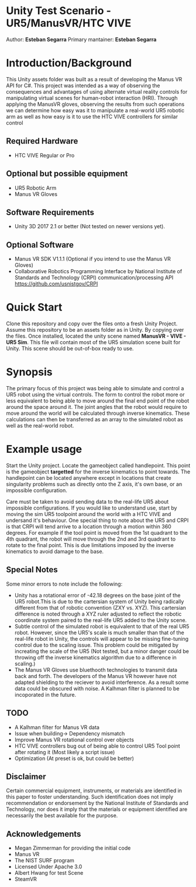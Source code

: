 # Unity Test Scenario - UR5/ManusVR/HTC VIVE
Author: **Esteban Segarra**
Primary mantainer: **Esteban Segarra**

# Introduction/Background
This Unity assets folder was built as a result of developing the Manus VR API for C#. This project was intended as a way of observing the consequences and advantages of using alternate virtual reality controls for manipulating virtual scenes for human-robot interaction (HRI). Through applying the ManusVR gloves, observing the results from such operations we can determine how easy was it to manipulate a real-world UR5 robotic arm as well as how easy is it to use the HTC VIVE controllers for similar control 

## Required Hardware
- HTC VIVE Regular or Pro

## Optional but possible equipment 
- UR5 Robotic Arm
- Manus VR Gloves

## Software Requirements
- Unity 3D 2017 2.1 or better (Not tested on newer versions yet). 

## Optional Software
- Manus VR SDK V1.1.1 (Optional if you intend to use the Manus VR Gloves) 
- Collaborative Robotics Programming Interface by National Institute of Standards and Technology (CRPI) communication/processing API
  https://github.com/usnistgov/CRPI

# Quick Start
Clone this repository and copy over the files onto a fresh Unity Project. Assume this repository to be an assets folder as in Unity. By copying over the files. Once installed, located the unity scene named **ManusVR - VIVE - UR5 Sim**. This file will contain most of the UR5 simulation scene built for Unity. This scene should be out-of-box ready to use. 

# Synopsis
The primary focus of this project was being able to simulate and control a UR5 robot using the virtual controls. The form to control the robot more or less equivalent to being able to move around the final end point of the robot around the space around it. The joint angles that the robot would require to move around the world will be calculated through inverse kinematics. These calculations can then be transferred as an array to the simulated robot as well as the real-world robot. 

# Example usage
Start the Unity project. Locate the gameobject called handlepoint. This point is the gameobject **targetted** for the inverse kinematics to point towards. The handlepoint can be located anywhere except in locations that create singularity problems such as directly onto the Z axis, it's own base, or an impossible configuration. 

Care must be taken to avoid sending data to the real-life UR5 about impossible configurations. If you would like to understand use, start by moving the sim UR5 toolpoint around the world with a HTC VIVE and undersand it's behaviour. One special thing to note about the UR5 and CRPI is that CRPI will tend arrive to a location through a motion within 360 degrees. For example if the tool point is moved from the 1st quadrant to the 4th quadrant, the robot will move through the 2nd and 3rd quadrant to rotate to the final point. This is due limitations imposed by the inverse kinematics to avoid damage to the base. 

## Special Notes
Some minor errors to note include the following: 
- Unity has a rotational error of -42.18 degrees on the base joint of the UR5 robot.This is due to the cartersian system of Unity being radically different from that of robotic convention (ZXY vs. XYZ). This cartersian difference is noted through a XYZ ruler adjusted to reflect the robotic coordinate system paired to the real-life UR5 added to the Unity scene. 
- Subtle control of the simulated robot is equivalent to that of the real UR5 robot. However, since the UR5's scale is much smaller than that of the real-life robot in Unity, the controls will appear to be missing fine-tuning control due to the scaling issue. This problem could be mitigated by increating the scale of the UR5 (Not tested, but a minor danger could be throwing off the inverse kinematics algorithm due to a difference in scaling.) 
- The Manus VR Gloves use bluethooth technologies to transmit data back and forth. The developers of the Manus VR however have not adapted shielding to the reciever to avoid interference. As a result some data could be obscured with noise. A Kalhman filter is planned to be incoporated in the future.

## TODO 
- A Kalhman filter for Manus VR data
- Issue when building-> Dependency mismatch 
- Improve Manus VR rotational control over objects
- HTC VIVE controllers bug out of being able to control UR5 Tool point after rotating it (Most likely a script issue) 
- Optimization (At preset is ok, but could be better) 

## Disclaimer
Certain commercial equipment, instruments, or materials are identified in this paper to foster understanding. Such identification does not imply recommendation or endorsement by the National Institute of Standards and Technology, nor does it imply that the materials or equipment identified are necessarily the best available for the purpose.

## Acknowledgements
- Megan Zimmerman for providing the initial code
- Manus VR
- The NIST SURF program
- Licensed Under Apache 3.0 
- Albert Hwang for test Scene
- SteamVR 

